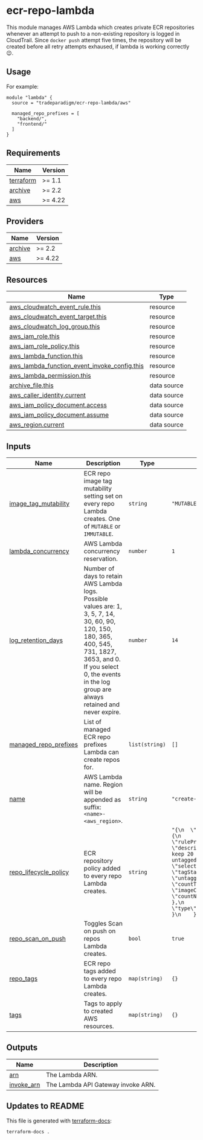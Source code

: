 <!-- BEGIN_TF_DOCS -->
# ecr-repo-lambda

This module manages AWS Lambda which creates private ECR repositories
whenever an attempt to push to a non-existing repository is logged in
CloudTrail. Since `docker push` attempt five times, the repository will
be created before all retry attempts exhaused, if lambda is working
correctly 😉.

## Usage

For example:

```hcl
module "lambda" {
  source = "tradeparadigm/ecr-repo-lambda/aws"

  managed_repo_prefixes = [
    "backend/",
    "frontend/"
  ]
}
```

## Requirements

| Name | Version |
|------|---------|
| <a name="requirement_terraform"></a> [terraform](#requirement_terraform) | >= 1.1 |
| <a name="requirement_archive"></a> [archive](#requirement_archive) | >= 2.2 |
| <a name="requirement_aws"></a> [aws](#requirement_aws) | >= 4.22 |

## Providers

| Name | Version |
|------|---------|
| <a name="provider_archive"></a> [archive](#provider_archive) | >= 2.2 |
| <a name="provider_aws"></a> [aws](#provider_aws) | >= 4.22 |

## Resources

| Name | Type |
|------|------|
| [aws_cloudwatch_event_rule.this](https://registry.terraform.io/providers/hashicorp/aws/latest/docs/resources/cloudwatch_event_rule) | resource |
| [aws_cloudwatch_event_target.this](https://registry.terraform.io/providers/hashicorp/aws/latest/docs/resources/cloudwatch_event_target) | resource |
| [aws_cloudwatch_log_group.this](https://registry.terraform.io/providers/hashicorp/aws/latest/docs/resources/cloudwatch_log_group) | resource |
| [aws_iam_role.this](https://registry.terraform.io/providers/hashicorp/aws/latest/docs/resources/iam_role) | resource |
| [aws_iam_role_policy.this](https://registry.terraform.io/providers/hashicorp/aws/latest/docs/resources/iam_role_policy) | resource |
| [aws_lambda_function.this](https://registry.terraform.io/providers/hashicorp/aws/latest/docs/resources/lambda_function) | resource |
| [aws_lambda_function_event_invoke_config.this](https://registry.terraform.io/providers/hashicorp/aws/latest/docs/resources/lambda_function_event_invoke_config) | resource |
| [aws_lambda_permission.this](https://registry.terraform.io/providers/hashicorp/aws/latest/docs/resources/lambda_permission) | resource |
| [archive_file.this](https://registry.terraform.io/providers/hashicorp/archive/latest/docs/data-sources/file) | data source |
| [aws_caller_identity.current](https://registry.terraform.io/providers/hashicorp/aws/latest/docs/data-sources/caller_identity) | data source |
| [aws_iam_policy_document.access](https://registry.terraform.io/providers/hashicorp/aws/latest/docs/data-sources/iam_policy_document) | data source |
| [aws_iam_policy_document.assume](https://registry.terraform.io/providers/hashicorp/aws/latest/docs/data-sources/iam_policy_document) | data source |
| [aws_region.current](https://registry.terraform.io/providers/hashicorp/aws/latest/docs/data-sources/region) | data source |

## Inputs

| Name | Description | Type | Default | Required |
|------|-------------|------|---------|:--------:|
| <a name="input_image_tag_mutability"></a> [image_tag_mutability](#input_image_tag_mutability) | ECR repo image tag mutability setting set on every repo Lambda creates. One of `MUTABLE` or `IMMUTABLE`. | `string` | `"MUTABLE"` | no |
| <a name="input_lambda_concurrency"></a> [lambda_concurrency](#input_lambda_concurrency) | AWS Lambda concurrency reservation. | `number` | `1` | no |
| <a name="input_log_retention_days"></a> [log_retention_days](#input_log_retention_days) | Number of days to retain AWS Lambda logs. Possible values are: 1, 3, 5, 7, 14, 30, 60, 90, 120, 150, 180, 365, 400, 545, 731, 1827, 3653, and 0. If you select 0, the events in the log group are always retained and never expire. | `number` | `14` | no |
| <a name="input_managed_repo_prefixes"></a> [managed_repo_prefixes](#input_managed_repo_prefixes) | List of managed ECR repo prefixes Lambda can create repos for. | `list(string)` | `[]` | no |
| <a name="input_name"></a> [name](#input_name) | AWS Lambda name. Region will be appended as suffix: `<name>-<aws_region>`. | `string` | `"create-ecr-repo"` | no |
| <a name="input_repo_lifecycle_policy"></a> [repo_lifecycle_policy](#input_repo_lifecycle_policy) | ECR repository policy added to every repo Lambda creates. | `string` | `"{\n  \"rules\": [\n    {\n      \"rulePriority\": 10,\n      \"description\": \"Only keep 20 most recent untagged images.\",\n      \"selection\": {\n        \"tagStatus\": \"untagged\",\n        \"countType\": \"imageCountMoreThan\",\n        \"countNumber\": 20\n      },\n      \"action\": {\n        \"type\": \"expire\"\n      }\n    }\n}\n"` | no |
| <a name="input_repo_scan_on_push"></a> [repo_scan_on_push](#input_repo_scan_on_push) | Toggles Scan on push on repos Lambda creates. | `bool` | `true` | no |
| <a name="input_repo_tags"></a> [repo_tags](#input_repo_tags) | ECR repo tags added to every repo Lambda creates. | `map(string)` | `{}` | no |
| <a name="input_tags"></a> [tags](#input_tags) | Tags to apply to created AWS resources. | `map(string)` | `{}` | no |

## Outputs

| Name | Description |
|------|-------------|
| <a name="output_arn"></a> [arn](#output_arn) | The Lambda ARN. |
| <a name="output_invoke_arn"></a> [invoke_arn](#output_invoke_arn) | The Lambda API Gateway invoke ARN. |

## Updates to README

This file is generated with [terraform-docs](https://github.com/terraform-docs/terraform-docs):

```sh
terraform-docs .
```
<!-- END_TF_DOCS -->
